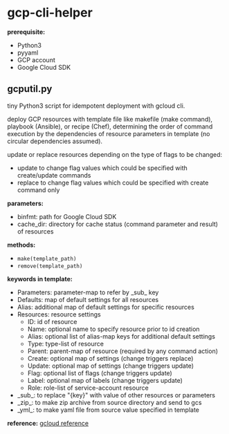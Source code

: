 # gcp-cli-helper

**prerequisite:**
- Python3
- pyyaml
- GCP account
- Google Cloud SDK

## gcputil.py
tiny Python3 script for idempotent deployment with gcloud cli.

deploy GCP resources with template file like makefile (make command), playbook (Ansible), or recipe (Chef),
determining the order of command execution by the dependencies of resource parameters in template
(no circular dependencies assumed).

update or replace resources depending on the type of flags to be changed:
- update to change flag values which could be specified with create/update commands
- replace to change flag values which could be specified with create command only

**parameters:**
- binfmt: path for Google Cloud SDK
- cache_dir: directory for cache status (command parameter and result) of resources

**methods:**
- `make(template_path)`
- `remove(template_path)`

**keywords in template:**
- Parameters: parameter-map to refer by \_sub_ key
- Defaults: map of default settings for all resources
- Alias: additional map of default settings for specific resources
- Resources: resource settings
  - ID: id of resource
  - Name: optional name to specify resource prior to id creation
  - Alias: optional list of alias-map keys for additional default settings
  - Type: type-list of resource
  - Parent: parent-map of resource (required by any command action)
  - Create: optional map of settings (change triggers replace)
  - Update: optional map of settings (change triggers update)
  - Flag: optional list of flags (change triggers update)
  - Label: optional map of labels (change triggers update)
  - Role: role-list of service-account resource
- \_sub_: to replace "{key}" with value of other resources or parameters
- \_zip_: to make zip archive from source directory and send to gcs
- \_yml_: to make yaml file from source value specified in template

**reference:**
  [gcloud reference](https://cloud.google.com/sdk/gcloud/reference)
